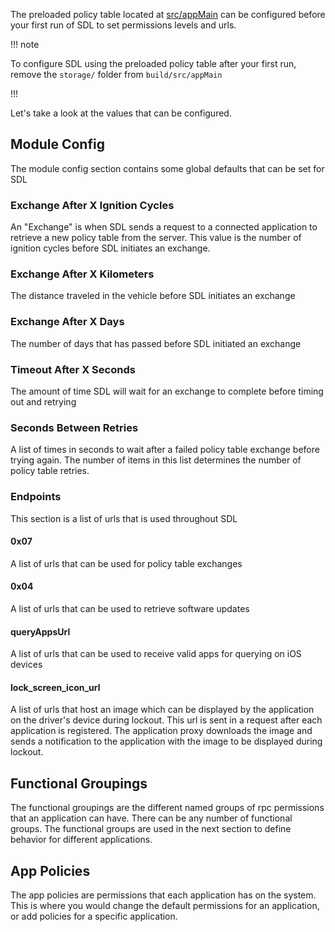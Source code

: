 The preloaded policy table located at [src/appMain](https://github.com/smartdevicelink/sdl_core/blob/master/src/appMain/sdl_preloaded_pt.json) can be configured before your first run of SDL to set permissions levels and urls.

!!! note

To configure SDL using the preloaded policy table after your first run, remove the `storage/` folder from `build/src/appMain`

!!!

Let's take a look at the values that can be configured.

## Module Config

The module config section contains some global defaults that can be set for SDL

### Exchange After X Ignition Cycles

An "Exchange" is when SDL sends a request to a connected application to retrieve a new policy table from the server. This value is the number of ignition cycles before SDL initiates an exchange.

### Exchange After X Kilometers

The distance traveled in the vehicle before SDL initiates an exchange

### Exchange After X Days

The number of days that has passed before SDL initiated an exchange

### Timeout After X Seconds

The amount of time SDL will wait for an exchange to complete before timing out and retrying

### Seconds Between Retries

A list of times in seconds to wait after a failed policy table exchange before trying again. The number of items in this list determines the number of policy table retries.

### Endpoints

This section is a list of urls that is used throughout SDL

#### 0x07

A list of urls that can be used for policy table exchanges

#### 0x04

A list of urls that can be used to retrieve software updates

#### queryAppsUrl

A list of urls that can be used to receive valid apps for querying on iOS devices

#### lock_screen_icon_url

A list of urls that host an image which can be displayed by the application on the driver's device during lockout. This url is sent in a request after each application is registered. The application proxy downloads the image and sends a notification to the application with the image to be displayed during lockout.

## Functional Groupings

The functional groupings are the different named groups of rpc permissions that an application can have. There can be any number of functional groups. The functional groups are used in the next section to define behavior for different applications.

## App Policies

The app policies are permissions that each application has on the system. This is where you would change the default permissions for an application, or add policies for a specific application.